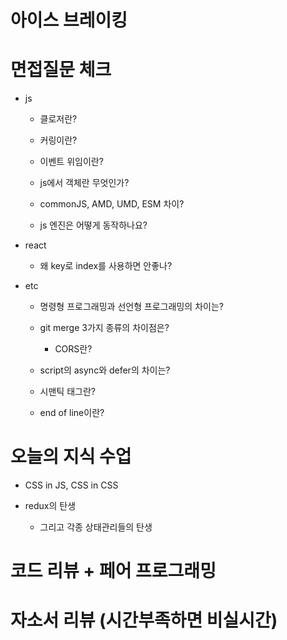 # 아이스 브레이킹

# 면접질문 체크

- js

  - 클로저란?
  - 커링이란?
  - 이벤트 위임이란?
  - js에서 객체란 무엇인가?
  - commonJS, AMD, UMD, ESM 차이?

  - js 엔진은 어떻게 동작하나요?

- react

  - 왜 key로 index를 사용하면 안좋나?

- etc

  - 명령형 프로그래밍과 선언형 프로그래밍의 차이는?
  - git merge 3가지 종류의 차이점은?
    - CORS란?
  - script의 async와 defer의 차이는?

  - 시맨틱 태그란?
  - end of line이란?

# 오늘의 지식 수업

- CSS in JS, CSS in CSS
- redux의 탄생

  - 그리고 각종 상태관리들의 탄생

# 코드 리뷰 + 페어 프로그래밍

# 자소서 리뷰 (시간부족하면 비실시간)
